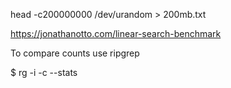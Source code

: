  head -c200000000 /dev/urandom > 200mb.txt
 
 https://jonathanotto.com/linear-search-benchmark
 
 To compare counts use ripgrep
 
 $ rg -i -c --stats